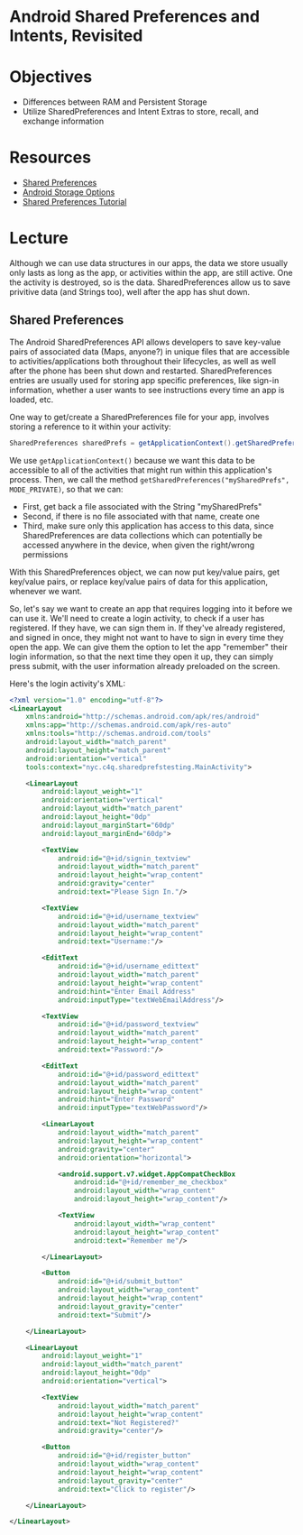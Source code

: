 # Android Shared Preferences and Intents, Revisited

# Objectives

- Differences between RAM and Persistent Storage
- Utilize SharedPreferences and Intent Extras to store, recall, and exchange information

# Resources

- [Shared Preferences](https://developer.android.com/reference/android/content/SharedPreferences.html)
- [Android Storage Options](https://developer.android.com/guide/topics/data/data-storage.html#pref)
- [Shared Preferences Tutorial](https://developer.android.com/guide/topics/data/data-storage.html#pref)

# Lecture

Although we can use data structures in our apps, the data we store usually only lasts as long as the app, or activities within the app, are still active. One the activity is destroyed, so is the data. SharedPreferences allow us to save privitive data (and Strings too), well after the app has shut down.

## Shared Preferences

The Android SharedPreferences API allows developers to save key-value pairs of associated data (Maps, anyone?) in unique files that are accessible to activities/applications both throughout their lifecycles, as well as well after the phone has been shut down and restarted. SharedPreferences entries are usually used for storing app specific preferences, like sign-in information, whether a user wants to see instructions every time an app is loaded, etc.

One way to get/create a SharedPreferences file for your app, involves storing a reference to it within your activity:

```java
SharedPreferences sharedPrefs = getApplicationContext().getSharedPreferences("mySharedPrefs", MODE_PRIVATE);
```

We use ```getApplicationContext()``` because we want this data to be accessible to all of the activities that might run within this application's process. Then, we call the method ```getSharedPreferences("mySharedPrefs", MODE_PRIVATE)```, so that we can:
* First, get back a file associated with the String "mySharedPrefs"
* Second, if there is no file associated with that name, create one
* Third, make sure only this application has access to this data, since SharedPreferences are data collections which can potentially be accessed anywhere in the device, when given the right/wrong permissions

With this SharedPreferences object, we can now put key/value pairs, get key/value pairs, or replace key/value pairs of data for this application, whenever we want.

So, let's say we want to create an app that requires logging into it before we can use it. We'll need to create a login activity, to check if a user has registered. If they have, we can sign them in. If they've already registered, and signed in once, they might not want to have to sign in every time they open the app. We can give them the option to let the app "remember" their login information, so that the next time they open it up, they can simply press submit, with the user information already preloaded on the screen.

Here's the login activity's XML:

```XML
<?xml version="1.0" encoding="utf-8"?>
<LinearLayout
    xmlns:android="http://schemas.android.com/apk/res/android"
    xmlns:app="http://schemas.android.com/apk/res-auto"
    xmlns:tools="http://schemas.android.com/tools"
    android:layout_width="match_parent"
    android:layout_height="match_parent"
    android:orientation="vertical"
    tools:context="nyc.c4q.sharedprefstesting.MainActivity">

    <LinearLayout
        android:layout_weight="1"
        android:orientation="vertical"
        android:layout_width="match_parent"
        android:layout_height="0dp"
        android:layout_marginStart="60dp"
        android:layout_marginEnd="60dp">

        <TextView
            android:id="@+id/signin_textview"
            android:layout_width="match_parent"
            android:layout_height="wrap_content"
            android:gravity="center"
            android:text="Please Sign In."/>

        <TextView
            android:id="@+id/username_textview"
            android:layout_width="match_parent"
            android:layout_height="wrap_content"
            android:text="Username:"/>

        <EditText
            android:id="@+id/username_edittext"
            android:layout_width="match_parent"
            android:layout_height="wrap_content"
            android:hint="Enter Email Address"
            android:inputType="textWebEmailAddress"/>

        <TextView
            android:id="@+id/password_textview"
            android:layout_width="match_parent"
            android:layout_height="wrap_content"
            android:text="Password:"/>

        <EditText
            android:id="@+id/password_edittext"
            android:layout_width="match_parent"
            android:layout_height="wrap_content"
            android:hint="Enter Password"
            android:inputType="textWebPassword"/>

        <LinearLayout
            android:layout_width="match_parent"
            android:layout_height="wrap_content"
            android:gravity="center"
            android:orientation="horizontal">

            <android.support.v7.widget.AppCompatCheckBox
                android:id="@+id/remember_me_checkbox"
                android:layout_width="wrap_content"
                android:layout_height="wrap_content"/>

            <TextView
                android:layout_width="wrap_content"
                android:layout_height="wrap_content"
                android:text="Remember me"/>

        </LinearLayout>

        <Button
            android:id="@+id/submit_button"
            android:layout_width="wrap_content"
            android:layout_height="wrap_content"
            android:layout_gravity="center"
            android:text="Submit"/>

    </LinearLayout>

    <LinearLayout
        android:layout_weight="1"
        android:layout_width="match_parent"
        android:layout_height="0dp"
        android:orientation="vertical">

        <TextView
            android:layout_width="match_parent"
            android:layout_height="wrap_content"
            android:text="Not Registered?"
            android:gravity="center"/>

        <Button
            android:id="@+id/register_button"
            android:layout_width="wrap_content"
            android:layout_height="wrap_content"
            android:layout_gravity="center"
            android:text="Click to register"/>

    </LinearLayout>

</LinearLayout>
```
